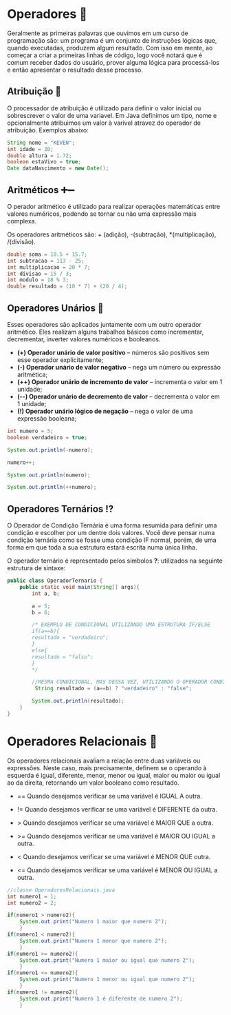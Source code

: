 # Operadores 🧮

Geralmente as primeiras palavras que ouvimos em um curso de programação são: um programa é um conjunto de instruções lógicas que, quando executadas, produzem algum resultado. Com isso em mente, ao começar a criar a primeiras linhas de código, logo você notará que é comum receber dados do usuário, prover alguma lógica para processá-los e então apresentar o resultado desse processo.

## Atribuição 🟰

O processador de atribuição é utilizado para definir o valor inicial ou sobrescrever o valor de uma variavel. Em Java definimos um tipo, nome e opcionalmente atribuimos um valor à varivel atravez do operador de atribuição. Exemplos abaixo:

```java
String nome = "KEVEN";
int idade = 20;
double altura = 1.72;
boolean estaVivo = true;
Date dataNascimento = new Date();
```

## Aritméticos ➕➖

O perador aritmético é utilizado para realizar operações matemáticas entre valores numéricos, podendo se tornar ou não uma expressão mais complexa.

Os operadores aritméticos são: + (adição), -(subtração), *(multiplicação), /(divisão).

```java
double soma = 10.5 + 15.7;
int subtracao = 113 - 25;
int multiplicacao = 20 * 7;
int divisao = 15 / 3;
int modulo = 18 % 3;
double resultado = (10 * 7) + (20 / 4);
```

## Operadores Unários 🔢 

Esses operadores são aplicados juntamente com um outro operador aritmético. Eles realizam alguns trabalhos básicos como incrementar, decrementar, inverter valores numéricos e booleanos.

* **(+) Operador unário de valor positivo** – números são positivos sem esse operador explicitamente;
* **(-) Operador unário de valor negativo** – nega um número ou expressão aritmética;
* **(++) Operador unário de incremento de valor** – incrementa o valor em 1 unidade;
* **(--) Operador unário de decremento de valor** – decrementa o valor em 1 unidade;
* **(!) Operador unário lógico de negação** – nega o valor de uma expressão booleana;

```java
int numero = 5;
boolean verdadeiro = true;

System.out.println(-numero);

numero++;

System.out.println(numero);

System.out.println(++numero);
```

## Operadores Ternários ⁉️

O Operador de Condição Ternária é uma forma resumida para definir uma condição e escolher por um dentre dois valores. Você deve pensar numa condição ternária como se fosse uma condição IF normal, porém, de uma forma em que toda a sua estrutura estará escrita numa única linha.

O operador ternário é representado pelos símbolos **?**: utilizados na seguinte estrutura de sintaxe:

```java
public class OperadorTernario {
    public static void main(String[] args){
        int a, b;

        a = 5;
        b = 6;

        /* EXEMPLO DE CONDICIONAL UTILIZANDO UMA ESTRUTURA IF/ELSE
        if(a==b){
        resultado = "verdadeiro";
        }
        else{
        resultado = "falso";
        }
        */

        //MESMA CONDICIONAL, MAS DESSA VEZ, UTILIZANDO O OPERADOR CONDICIONAL TERNÁRIO
         String resultado = (a==b) ? "verdadeiro" : "false";

        System.out.println(resultado);
    }
}
```

# Operadores Relacionais 🤔

Os operadores relacionais avaliam a relação entre duas variáveis ou expressões. Neste caso, mais precisamente, definem se o operando à esquerda é igual, diferente, menor, menor ou igual, maior ou maior ou igual ao da direita, retornando um valor booleano como resultado.

* == Quando desejamos verificar se uma variável é IGUAL A outra.

* != Quando desejamos verificar se uma variável é DIFERENTE da outra.

* \> Quando desejamos verificar se uma variável é MAIOR QUE a outra.

* \>= Quando desejamos verificar se uma variável é MAIOR OU IGUAL a outra.

* < Quando desejamos verificar se uma variável é MENOR QUE outra.

* <= Quando desejamos verificar se uma variável é MENOR OU IGUAL a outra.

```java
//classe OperadoresRelacionais.java
int numero1 = 1;
int numero2 = 2;

if(numero1 > numero2){
	System.out.print("Numero 1 maior que numero 2");
    }
if(numero1 < numero2){
	System.out.print("Numero 1 menor que numero 2");
    }
if(numero1 >= numero2){
	System.out.print("Numero 1 maior ou igual que numero 2");
    }
if(numero1 <= numero2){
	System.out.print("Numero 1 menor ou igual que numero 2");
    }
if(numero1 != numero2){
	System.out.print("Numero 1 é diferente de numero 2");
    }
```